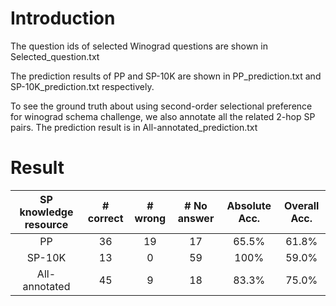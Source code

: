 # Introduction

The question ids of selected Winograd questions are shown in Selected_question.txt

The prediction results of PP and SP-10K are shown in PP_prediction.txt and SP-10K_prediction.txt respectively.

To see the ground truth about using second-order selectional preference for winograd schema challenge, we also annotate all the related 2-hop SP pairs.
The prediction result is in All-annotated_prediction.txt


# Result

| SP knowledge resource | # correct     | # wrong  | # No answer| Absolute Acc. | Overall Acc.|
| :-------------:       |:-------------:| :-----:| :-----:| :-----:| :-----:|
| PP                    | 36 | 19 | 17 | 65.5% | 61.8% |
| SP-10K                | 13 |  0 | 59 | 100%  | 59.0% |
| All-annotated         | 45 |  9 | 18 | 83.3% | 75.0% |